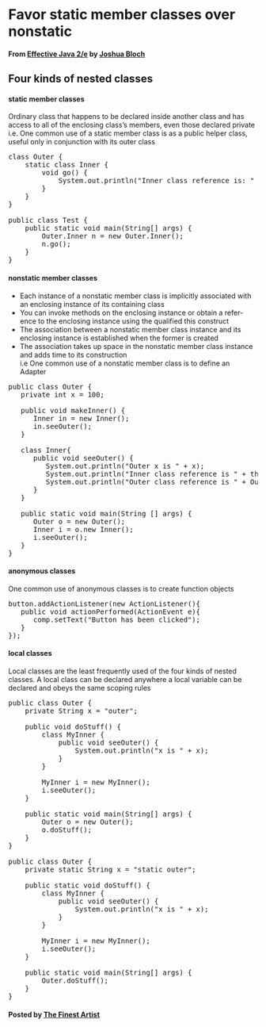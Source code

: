 # Favor static member classes over nonstatic

#### From <u>[Effective Java 2/e](https://books.google.co.kr/books/about/Effective_Java.html?id=ka2VUBqHiWkC&hl=en)</u> by <u>[Joshua Bloch](https://en.wikipedia.org/wiki/Joshua_Bloch)</u>

## Four kinds of nested classes

#### static member classes
Ordinary class that happens to be declared inside another class and has access to all of the enclosing class’s members, even those declared private  
i.e. One common use of a static member class is as a public helper class, useful only in conjunction with its outer class

<pre class="prettyprint">
class Outer {
	static class Inner {
		void go() {
			System.out.println("Inner class reference is: " + this);
		}
	}
}

public class Test {
	public static void main(String[] args) {
		Outer.Inner n = new Outer.Inner();
		n.go();
	}
}
</pre>

#### nonstatic member classes
   * Each instance of a nonstatic member class is implicitly associated with an enclosing instance of its containing class
   * You can invoke methods on the enclosing instance or obtain a refer- ence to the enclosing instance using the qualified this construct
   * The association between a nonstatic member class instance and its enclosing instance is established when the former is created
   * The association takes up space in the nonstatic member class instance and adds time to its construction  
   i.e One common use of a nonstatic member class is to define an Adapter  

<pre class="prettyprint">
public class Outer {
   private int x = 100;

   public void makeInner() {
      Inner in = new Inner();
      in.seeOuter();
   }

   class Inner{
      public void seeOuter() {
         System.out.println("Outer x is " + x);
         System.out.println("Inner class reference is " + this);
         System.out.println("Outer class reference is " + Outer.this);
      }
   }

   public static void main(String [] args) {
      Outer o = new Outer();
      Inner i = o.new Inner();
      i.seeOuter();
   }
}
</pre>

#### anonymous classes
One common use of anonymous classes is to create function objects  

<pre class="prettyprint">
button.addActionListener(new ActionListener(){
   public void actionPerformed(ActionEvent e){
      comp.setText("Button has been clicked");
   }
});
</pre>

#### local classes
Local classes are the least frequently used of the four kinds of nested classes. A local class can be declared anywhere a local variable can be declared and obeys the same scoping rules

<pre class="prettyprint">
public class Outer {
	private String x = "outer";

	public void doStuff() {
		class MyInner {
			public void seeOuter() {
				System.out.println("x is " + x);
			}
		}

		MyInner i = new MyInner();
		i.seeOuter();
	}

	public static void main(String[] args) {
		Outer o = new Outer();
		o.doStuff();
	}
}

public class Outer {
	private static String x = "static outer";

	public static void doStuff() {
		class MyInner {
			public void seeOuter() {
				System.out.println("x is " + x);
			}
		}

		MyInner i = new MyInner();
		i.seeOuter();
	}

	public static void main(String[] args) {
		Outer.doStuff();
	}
}
</pre>

#### Posted by <u>[The Finest Artist](http://thefinestartist.com)
